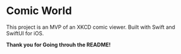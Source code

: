 # Comic World
This project is an MVP of an XKCD comic viewer. Built with Swift and SwiftUI for iOS. 


**Thank you for Going throuh the README!**
